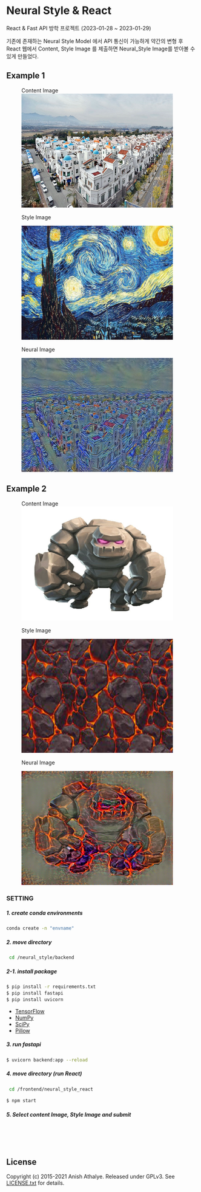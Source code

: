 # Neural Style & React

React & Fast API 방학 프로젝트 (2023-01-28 ~ 2023-01-29)

기존에 존재하는 Neural Style Model 에서 API 통신이 가능하게 약간의 변형 후 React 웹에서 Content, Style Image 를 제출하면 Neural_Style Image를 받아볼 수 있게 만들었다.


## Example 1

<figure class = "third">
   Content Image
<img src = "https://github.com/hankyuwon/neural-style/blob/main/backend/examples/gitimage/1.jpg" width = "400" height="300"/>
  
   Style Image
  
<img src = "https://github.com/hankyuwon/neural-style/blob/main/backend/examples/gitimage/2.jpg" width = "400" height="300"/>
  
   Neural Image
  
<img src = "https://github.com/hankyuwon/neural-style/blob/main/backend/examples/gitimage/3.jpg" width = "400" height="300"/>
</figure>

## Example 2
<figure class = "third">
  Content Image
<img src = "https://github.com/hankyuwon/neural-style/blob/main/backend/examples/gitimage/4.png" width = "400" height="300"/>
  
  Style Image
  
<img src = "https://github.com/hankyuwon/neural-style/blob/main/backend/examples/gitimage/5.jpg" width = "400" height="300"/>
  
  Neural Image
  
<img src = "https://github.com/hankyuwon/neural-style/blob/main/backend/examples/gitimage/6.jpg" width = "400" height="300"/>
</figure>


### SETTING

##### 1. create conda environments
```bash
conda create -n "envname"
```

##### 2. move directory
```bash
 cd /neural_style/backend
 ```
  ##### 2-1. install package
```bash
$ pip install -r requirements.txt
$ pip install fastapi
$ pip install uvicorn
```

* [TensorFlow](https://www.tensorflow.org/versions/master/get_started/os_setup.html#download-and-setup)
* [NumPy](https://github.com/numpy/numpy/blob/master/INSTALL.rst.txt)
* [SciPy](https://github.com/scipy/scipy/blob/master/INSTALL.rst.txt)
* [Pillow](http://pillow.readthedocs.io/en/3.3.x/installation.html#installation)


##### 3. run fastapi

```bash
$ uvicorn backend:app --reload
```

##### 4. move directory (run React)

```bash
 cd /frontend/neural_style_react
```
```bash
$ npm start
```

##### 5. Select content Image, Style Image and submit



</br></br></br>
## License

Copyright (c) 2015-2021 Anish Athalye. Released under GPLv3. See
[LICENSE.txt][license] for details.

[net]: https://www.vlfeat.org/matconvnet/models/imagenet-vgg-verydeep-19.mat
[paper]: http://arxiv.org/pdf/1508.06576v2.pdf
[l-bfgs]: https://en.wikipedia.org/wiki/Limited-memory_BFGS
[adam]: http://arxiv.org/abs/1412.6980
[ad]: https://en.wikipedia.org/wiki/Automatic_differentiation
[lengstrom-fast-style-transfer]: https://github.com/lengstrom/fast-style-transfer
[fast-neural-style]: https://arxiv.org/pdf/1603.08155v1.pdf
[license]: LICENSE.txt
